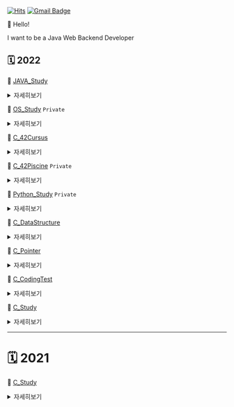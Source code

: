 

[![Hits](https://hits.seeyoufarm.com/api/count/incr/badge.svg?url=https%3A%2F%2Fgithub.com%2Fejaee%2Fhit-counter&count_bg=%2379C83D&title_bg=%23555555&icon=&icon_color=%23E7E7E7&title=hits&edge_flat=false)](https://hits.seeyoufarm.com) [![Gmail Badge](https://img.shields.io/badge/Gmail-d14836?style=flat-square&logo=Gmail&logoColor=white&link=mailto:ejae8319@gmail.com)](mailto:ejae8319@gmail.com)

👋 Hello! 

I want to be a Java Web Backend Developer

<!--
### :muscle: **Skills**

#### Platforms & Languages

<img src="https://img.shields.io/badge/C-A8B9CC?style=flat-square&logo=C&logoColor=white"/>  <img src="https://img.shields.io/badge/Java-26689A?style=flat-square&logo=Java&logoColor=white"/>

<br/>

#### Tools

<img src="https://img.shields.io/badge/macOS-000000?style=flat-square&logo=macOS&logoColor=white"/> <img src="https://img.shields.io/badge/Intellij_IDEA-000000?style=flat-square&logo=IntelliJIDEA&logoColor=white"/> <img src="https://img.shields.io/badge/Slack-4A154B?style=flat-square&logo=Slack&logoColor=white"/> <img src="https://img.shields.io/badge/Git-F05032?style=flat-square&logo=Git&logoColor=white"/> <img src="https://img.shields.io/badge/Github-181717?style=flat-square&logo=Github&logoColor=white"/>

<br/>

#### 💻 Github Stats

-->


## 🗓 **2022**

📌 [JAVA_Study](https://github.com/ejaee/Study_JAVA)

<details> 
<summary> <kbd>자세히보기</kbd> </summary>

## **📌 JAVA**

- 📖 교재 : [자바의 정석](https://m.yes24.com/UsedShopHub/Hub/24259565)
- 우테코 일정 고려한 1회독 완성
- 파트별 예제 코드 위주 정리 학습
- 개인과제 계획 및 실천 후 깃허브 기록

## **스터디 방법 및 규칙**

- :calendar: 스케줄
	
<div align="center">

<img width="800" alt="Screen Shot 2022-09-19 at 6 16 50 PM" src="https://user-images.githubusercontent.com/87407504/190987625-a1e69272-4191-4e89-8f53-1197126c0a03.png">

</div>

- :book: 학습 방법
  - 1회독 완료일 : 우테코 서류 지원일 (10.23.)
  - 진도 관련 백준풀이 1일 1문제
    - [백준](https://www.acmicpc.net/step)
    - [solved.ac](https://solved.ac)
  - 매주 `화, 수, 금` 대면 스터디 (주 3회)
  - `1~5`(1 ~ 229), `6~7`(230 ~ 413), `8~9`(414 ~ 526), `10~16`(527 ~ 978) 네 파트로 나누기
  - 파트 별 코드 정리 + 알고리즘 문제 1개 이상 풀기

- :no_entry_sign: 패널티: 밥 :rice: 사기
  - 진도 누락 시
  - 대면 스터디 미참석 시

## **진도 목록**

<details>
<summary>  눌러서 확인 (click 👈)  </summary>

 <div align="center">

![KakaoTalk_Photo_2022-09-21-16-30-33](https://user-images.githubusercontent.com/87407504/191442538-ed0de708-0dcf-48c1-8d3e-856a9b124f3f.jpeg)

 </div>

</details>

<div align = "right">
	<b><a href = "#진도-목록">↥ top</a></b>
</div>

## **스터디 일정('22.09.21. ~ '22.10.23.)**

- 자바의 정석 (Chapter 16)
  - 0주차: 09/21~09/27
    - [ch.01_GettingStarted](https://github.com/ejaee/Study_JAVA/tree/main/Ejae/ch.01_GettingStarted)
    - [ch.02_Variable](https://github.com/ejaee/Study_JAVA/tree/main/Ejae/ch.02_Variable)
    - [ch.03_Operator](https://github.com/ejaee/Study_JAVA/tree/main/Ejae/ch.03_Operator)
      > 변수, 연산자
      
  - 1주차: 09/28~10/04
    - [ch.04_Control_statement](https://github.com/ejaee/Study_JAVA/tree/main/Ejae/ch.04_Control_statement)
    - [ch.05_Array](https://github.com/ejaee/Study_JAVA/tree/main/Ejae/ch.05_Array)
      > 조건문/반복문, 배열
      
  - 2주차: 10/05~10/11
    - [ch.06_ObjectOriented](https://github.com/ejaee/Study_JAVA/tree/main/Ejae/ch.06_ObjectOriented)
    - [ch.07_ObjectOriented2](https://github.com/ejaee/Study_JAVA/tree/main/Ejae/ch.07_ObjectOriented2)
      > 객체지향 프로그래밍
      
  - 3주차: 10/12~10/18
    - [10.11(화)]() : .
    - [10.12(수)]() : .
  - 4주차: 10/19~10/23
    - [10.18(화)]() : .
    - [10.23(일)]() : .

### 관련 개인 Repository

- [ejchoi](https://github.com/Ejaeda)
- [seohyun](https://github.com/Kang-SeoHyun)
- [gnl](https://github.com/geun1)


</details>

📌 [OS_Study](https://github.com/ejaee/Study_OS) `Private`

<details>
<summary>  <kbd>자세히보기</kbd> </summary>

* 📖 교재 : [공룡책](https://www.inflearn.com/course/%EC%9A%B4%EC%98%81%EC%B2%B4%EC%A0%9C-%EA%B3%B5%EB%A3%A1%EC%B1%85-%EC%A0%84%EA%B3%B5%EA%B0%95%EC%9D%98#curriculum)
    * 운영체제 학습
    
* 📖 학습방법 : 학습한 내용 정리

</details>



📌 [C_42Cursus](https://github.com/ejaee/42Cursus)

<details>
<summary>  <kbd>자세히보기</kbd> </summary>
	
[![ejachoi's 42 stats](https://badge42.vercel.app/api/v2/cl60us3xz001109mpf946886y/stats?cursusId=21&coalitionId=88)](https://github.com/JaeSeoKim/badge42)

* 📖 교재 : [42seoul](https://42seoul.kr/seoul42/main/view)

</details>

📌 [C_42Piscine](https://github.com/ejaee/42_Study/tree/main/ejae/PiscineCxx) `Private`

<details>
<summary>  <kbd>자세히보기</kbd> </summary>

[![ejachoi's 42 stats](https://badge42.vercel.app/api/v2/cl60us3xz001109mpf946886y/stats?cursusId=9&coalitionId=piscine)](https://github.com/JaeSeoKim/badge42)

* 📖 교재 : [42seoul](https://42seoul.kr/seoul42/main/view)
* 학습 목적
    * c언어 함수 자체 구현하기
    * 42-system 자체 norminette 고려하기

* 과제
    * [개인 과제](https://github.com/nawooo/42_Study_Group/tree/main/ejae/PiscineCxx)
    * [팀 과제](https://github.com/nawooo/42_Study_Group/tree/main/ejae/Rush0x)

</details>

📌 [Python_Study](https://github.com/ejaee/Python) `Private`

<details>
<summary>  <kbd>자세히보기</kbd> </summary>

* 📖 교재 : [혼자 공부하는 파이썬](http://www.kyobobook.co.kr/product/detailViewKor.laf?mallGb=KOR&ejkGb=KOR&barcode=9791162241882)
* 📖 강의 : [혼공파 유튜브](https://www.youtube.com/watch?v=IUXMgyiFBIU&list=PLBXuLgInP-5kr0PclHz1ubNZgESmliuB7)
    * 처음으로 학습한 python
    
* 학습 목적
    * python 경험하기
</details>

📌 [C_DataStructure](https://github.com/Ejaeda/C_lang/tree/master/C-DataStructure)

<details>
<summary> <kbd>자세히보기</kbd> </summary>
    
*  📖 교재 : [윤성우의 열혈 자료구조](http://www.kyobobook.co.kr/product/detailViewKor.laf?mallGb=KOR&ejkGb=KOR&barcode=9788996094067)
  * 2인 1개조 동료평가 진행(1주 2파트 진행)
  * 깃허브 개념 정리

### 스터디 방법 및 규칙
* 학습 방법
  * 1주마다 자료구조 동료평가 2회 진행
  * 1일마다 코딩테스트 문제풀이 최소 1회 진행
  * 개인 학습 내용은 각자 정리 후 README에 업데이트
  
### 스터디 일정('21.11.07.~)
* 자료구조
    * [DAY1](https://github.com/Ejaeda/C_lang/tree/master/C-DataStructure/Ch01.Data_Structure) 자료구조와 알고리즘의 이해
    * [DAY2](https://github.com/Ejaeda/C_lang/tree/master/C-DataStructure/Ch02.Recursion) 재귀
    * [DAY3](https://github.com/Ejaeda/C_lang/tree/master/C-DataStructure/Ch03.Linked_List) 연결 리스트1
    * [DAY4](https://github.com/Ejaeda/C_lang/tree/master/C-DataStructure/Ch04.Linked_List2) 연결 리스트2
    * [DAY5](https://github.com/Ejaeda/C_lang/tree/master/C-DataStructure/Ch05.Linked_List3) 연결 리스트3
    * [DAY6](https://github.com/Ejaeda/C_lang/tree/master/C-DataStructure/Ch06.Stack) 스택
    * [DAY7](https://github.com/Ejaeda/C_lang/tree/master/C-DataStructure/Ch07.Queue) 큐
    * [DAY8](https://github.com/Ejaeda/C_lang/tree/master/C-DataStructure/Ch08.Tree) 트리
    * [DAY9](https://github.com/Ejaeda/C_lang/tree/master/C-DataStructure/Ch09.Priority_Queue) 우선순위 큐
    * [DAY10](https://github.com/Ejaeda/C_lang/tree/master/C-DataStructure/Ch10.Sorting) 정렬
    * [DAY11]() 탐색
    * [DAY12]() 탐색2
    * [DAY13]() 테이블과 해쉬
    * [DAY14]() 그래프

  ### 관련 개인 Repository
  * [ejchoi](https://github.com/Ejaeda)
  * [bochoi](https://github.com/BB-choi)
  * [juji](https://github.com/ji-junhyuk)
  * [ichoi](https://github.com/ICCHOI)
  * [jnam](https://github.com/namzisun)

</details>

📌 [C_Pointer](https://github.com/Ejaeda/C_lang/tree/master/C-Pointer)

<details>
<summary>  <kbd>자세히보기</kbd> </summary>

* 📖 교재 : [공동환의 열혈강의 C 포인터](https://freelec.co.kr/lecture/%EC%97%B4%ED%98%88%EA%B0%95%EC%9D%98-c-%ED%8F%AC%EC%9D%B8%ED%84%B0/)
    * 포인터 익숙해지기
    * 코드 따라하면서 내용 [정리하기](https://github.com/Ejaeda/C_lang/tree/master/Pointer)

</details>    

📌 [C_CodingTest](https://github.com/Ejaeda/C_lang/tree/master/C-CodingTest)

<details>
<summary>  <kbd>자세히보기</kbd> </summary>

*  📖 사이트 : [백준](https://www.acmicpc.net/step)
  * [라이벌 제도](https://solved.ac/ranking/rival)를 통한 그룹 라이벌 진도 확인
  * [class](https://solved.ac/class)에 선별된 문제를 참고하여 학습
</details>

📌 [C_Study](https://github.com/Ejaeda/C_lang/tree/master/C-lang)

<details>
<summary>  <kbd>자세히보기</kbd> </summary>

## 📌 [C2](https://github.com/ejaee/Study_C/tree/master/C-lang/C2)
* 📖 교재 : [열혈강의 최호성의 C 프로그래밍](http://www.kyobobook.co.kr/product/detailViewKor.laf?ejkGb=KOR&mallGb=KOR&barcode=9788965400172&orderClick=LAG&Kc=)
    * 2회독
    
* 📖 학습방법 : 코드 따라하면서 내용 정리

</details>
    
----------

# 🗓 **2021**

📌 [C_Study](https://github.com/nawooo/C_lang/blob/master/C-lang/C/readme.md)

<details>
<summary>  <kbd>자세히보기</kbd> </summary>

* 📖 교재 : [모두의 코드](https://modoocode.com/231)
    * 첫 C언어 학습
</details>

           


<!--
**Ejaeda/Ejaeda** is a ✨ _special_ ✨ repository because its `README.md` (this file) appears on your GitHub profile.

Here are some ideas to get you started:

- 🔭 I’m currently working on ...
- 🌱 I’m currently learning ...
- 👯 I’m looking to collaborate on ...
- 🤔 I’m looking for help with ...
- 💬 Ask me about ...
- 📫 How to reach me: ...
- 😄 Pronouns: ...
- ⚡ Fun fact: ...
-->
